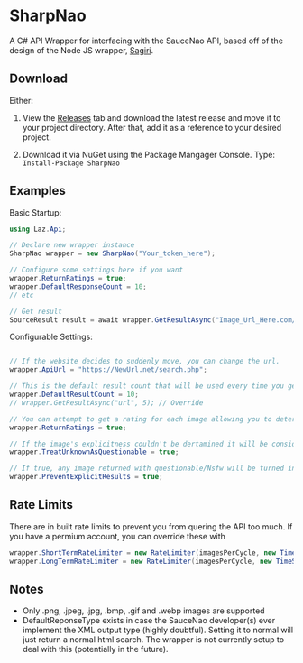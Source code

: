 # SharpNao
A C# API Wrapper for interfacing with the SauceNao API, based off of the design of the Node JS wrapper, [Sagiri](https://github.com/ClarityCafe/Sagiri).

## Download
Either:

1. View the [Releases](https://github.com/LazDisco/SharpNao/releases) tab and download the latest release and move it to your project
   directory. After that, add it as a reference to your desired project.

2. Download it via NuGet using the Package Mangager Console. Type:  ``` Install-Package SharpNao```

## Examples

Basic Startup:
```cs
using Laz.Api;

// Declare new wrapper instance
SharpNao wrapper = new SharpNao("Your_token_here");

// Configure some settings here if you want
wrapper.ReturnRatings = true;
wrapper.DefaultResponseCount = 10;
// etc

// Get result
SourceResult result = await wrapper.GetResultAsync("Image_Url_Here.com/thing.png");
```

Configurable Settings:
```cs

// If the website decides to suddenly move, you can change the url.
wrapper.ApiUrl = "https://NewUrl.net/search.php";

// This is the default result count that will be used every time you get an image source, unless you override it when using the function.
wrapper.DefaultResultCount = 10;
// wrapper.GetResultAsync("url", 5); // Override

// You can attempt to get a rating for each image allowing you to determain whether the image is explicit or not.
wrapper.ReturnRatings = true;

// If the image's explicitness couldn't be dertamined it will be considered unknown. This settings will cause all unknown values to be returned as Questionable.
wrapper.TreatUnknownAsQuestionable = true;

// If true, any image returned with questionable/Nsfw will be turned into null. This opens the possibility of an array of all null values being returned.
wrapper.PreventExplicitResults = true;

```

## Rate Limits
There are in built rate limits to prevent you from quering the API too much. If you have a permium account, you can override these with
```cs
wrapper.ShortTermRateLimiter = new RateLimiter(imagesPerCycle, new TimeSpan(hours, mins, seconds));
wrapper.LongTermRateLimiter = new RateLimiter(imagesPerCycle, new TimeSpan(hours, mins, seconds));
```


## Notes
- Only .png, .jpeg, .jpg, .bmp, .gif and .webp images are supported
- DefaultReponseType exists in case the SauceNao developer(s) ever implement the XML output type (highly doubtful).
  Setting it to normal will just return a normal html search. The wrapper is not currently setup to deal with this (potentially in the future).
  
